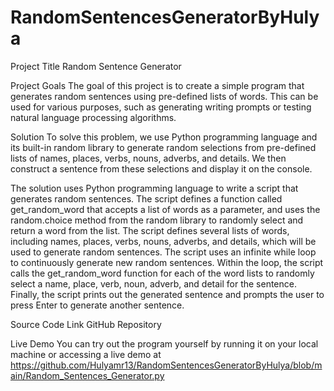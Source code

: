 # RandomSentencesGeneratorByHulya

Project Title
Random Sentence Generator

Project Goals
The goal of this project is to create a simple program that generates random sentences using pre-defined lists of words. This can be used for various purposes, such as generating writing prompts or testing natural language processing algorithms.

Solution
To solve this problem, we use Python programming language and its built-in random library to generate random selections from pre-defined lists of names, places, verbs, nouns, adverbs, and details. We then construct a sentence from these selections and display it on the console.

The solution uses Python programming language to write a script that generates random sentences.
The script defines a function called get_random_word that accepts a list of words as a parameter, and uses the random.choice method from the random library to randomly select and return a word from the list.
The script defines several lists of words, including names, places, verbs, nouns, adverbs, and details, which will be used to generate random sentences.
The script uses an infinite while loop to continuously generate new random sentences.
Within the loop, the script calls the get_random_word function for each of the word lists to randomly select a name, place, verb, noun, adverb, and detail for the sentence.
Finally, the script prints out the generated sentence and prompts the user to press Enter to generate another sentence.


Source Code Link
GitHub Repository

Live Demo
You can try out the program yourself by running it on your local machine or accessing a live demo at https://github.com/Hulyamr13/RandomSentencesGeneratorByHulya/blob/main/Random_Sentences_Generator.py
